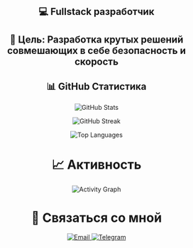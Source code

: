 <div align="center">
  
<h2> 💻 Fullstack разработчик </h2>
<h2>🎯 Цель: Разработка крутых решений совмешающих в себе безопасность и скорость</h2>

## 📊 GitHub Статистика
<p align="center">
  <img src="https://github-readme-stats.vercel.app/api?username=Belxz777&show_icons=true&theme=radical&hide_border=true&bg_color=0D1117&title_color=00FF88&icon_color=00FF88&text_color=FFFFFF" alt="GitHub Stats" />
</p>

<p align="center">
  <img src="https://github-readme-streak-stats.herokuapp.com/?user=Belxz777&theme=radical&hide_border=true&background=0D1117&stroke=00FF88&ring=00FF88&fire=FF6B6B&currStreakLabel=00FF88" alt="GitHub Streak" />
</p>

<p align="center">
  <img src="https://github-readme-stats.vercel.app/api/top-langs/?username=Belxz777&layout=compact&theme=radical&hide_border=true&bg_color=0D1117&title_color=00FF88&text_color=FFFFFF" alt="Top Languages" />
</p>

<h1>📈 Активность </h1>

<p align="center">
  <img src="https://github-readme-activity-graph.vercel.app/graph?username=Belxz777&theme=react-dark&bg_color=0D1117&color=00FF88&line=00FF88&point=FFFFFF&area=true&hide_border=true" alt="Activity Graph" />
</p>
<h1> 🤝 Связаться со мной </h1>
<p align="center">
   <a href="belxz888@gmail.com">
    <img src="https://img.shields.io/badge/Email-D14836?style=for-the-badge&logo=gmail&logoColor=white" alt="Email" />
  </a>
  <a href="https://t.me/belxz999">
    <img src="https://img.shields.io/badge/Telegram-2CA5E0?style=for-the-badge&logo=telegram&logoColor=white" alt="Telegram" />
  </a>
</p>
</div>
